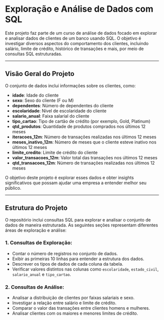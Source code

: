 # Exploração e Análise de Dados com SQL

Este projeto faz parte de um curso de análise de dados focado em explorar e analisar dados de clientes de um banco usando SQL. O objetivo é investigar diversos aspectos do comportamento dos clientes, incluindo salário, limite de crédito, histórico de transações e mais, por meio de consultas SQL estruturadas.

---

## Visão Geral do Projeto

O conjunto de dados inclui informações sobre os clientes, como:

- **idade**: Idade do cliente
- **sexo**: Sexo do cliente (F ou M)
- **dependentes**: Número de dependentes do cliente
- **escolaridade**: Nível de escolaridade do cliente
- **salario_anual**: Faixa salarial do cliente
- **tipo_cartao**: Tipo de cartão de crédito (por exemplo, Gold, Platinum)
- **qtd_produtos**: Quantidade de produtos comprados nos últimos 12 meses
- **iteracoes_12m**: Número de transações realizadas nos últimos 12 meses
- **meses_inativo_12m**: Número de meses que o cliente esteve inativo nos últimos 12 meses
- **limite_credito**: Limite de crédito do cliente
- **valor_transacoes_12m**: Valor total das transações nos últimos 12 meses
- **qtd_transacoes_12m**: Número de transações realizadas nos últimos 12 meses

O objetivo deste projeto é explorar esses dados e obter insights significativos que possam ajudar uma empresa a entender melhor seu público.

---

## Estrutura do Projeto

O repositório inclui consultas SQL para explorar e analisar o conjunto de dados de maneira estruturada. As seguintes seções representam diferentes áreas de exploração e análise:

### 1. **Consultas de Exploração:**
   - Contar o número de registros no conjunto de dados.
   - Exibir as primeiras 10 linhas para entender a estrutura dos dados.
   - Descrever os tipos de dados de cada coluna da tabela.
   - Verificar valores distintos nas colunas como `escolaridade`, `estado_civil`, `salario_anual` e `tipo_cartao`.

### 2. **Consultas de Análise:**
   - Analisar a distribuição de clientes por faixas salariais e sexo.
   - Investigar a relação entre salário e limite de crédito.
   - Comparar o valor das transações entre clientes homens e mulheres.
   - Analisar clientes com os maiores e menores limites de crédito.
